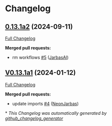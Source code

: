 # Changelog

## [0.13.1a2](https://github.com/OpenVoiceOS/ovos-ocp-files-plugin/tree/0.13.1a2) (2024-09-11)

[Full Changelog](https://github.com/OpenVoiceOS/ovos-ocp-files-plugin/compare/V0.13.1a1...0.13.1a2)

**Merged pull requests:**

- rm workflows [\#5](https://github.com/OpenVoiceOS/ovos-ocp-files-plugin/pull/5) ([JarbasAl](https://github.com/JarbasAl))

## [V0.13.1a1](https://github.com/OpenVoiceOS/ovos-ocp-files-plugin/tree/V0.13.1a1) (2024-01-12)

[Full Changelog](https://github.com/OpenVoiceOS/ovos-ocp-files-plugin/compare/V0.13.0...V0.13.1a1)

**Merged pull requests:**

- update imports [\#4](https://github.com/OpenVoiceOS/ovos-ocp-files-plugin/pull/4) ([NeonJarbas](https://github.com/NeonJarbas))



\* *This Changelog was automatically generated by [github_changelog_generator](https://github.com/github-changelog-generator/github-changelog-generator)*
